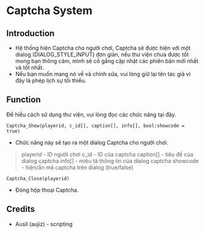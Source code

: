 # Captcha System

## Introduction

- Hệ thống hiện Captcha cho người chơi, Captcha sẽ được hiện với một dialog (DIALOG_STYLE_INPUT) đơn giản, nếu thư viện chưa được tốt mong bạn thông cảm, mình sẽ cố gắng cập nhật các phiên bản mới nhất và tốt nhất.
- Nếu bạn muốn mang nó về và chỉnh sửa, vui lòng giữ lại tên tác giả vì đây là phép lịch sự tối thiểu.

## Function

Để hiểu cách sử dụng thư viện, vui lòng đọc các chức năng tại đây.

```Captcha_Show(playerid, c_id[], caption[], info[], bool:showcode = true)```
- Chức năng này sẽ tạo ra một dialog Captcha cho người chơi.
>playerid - ID người chơi
> c_id - ID của captcha
> caption[] - tiêu đề của dialog captcha
> info[] - miêu tả thông tin của dialog captcha
> showcode - hiện/ẩn mã captcha trên dialog (true/false)

```Captcha_Close(playerid)```
- Đóng hộp thoại Captcha.

## Credits

- Ausil (aujiz) -  scripting
